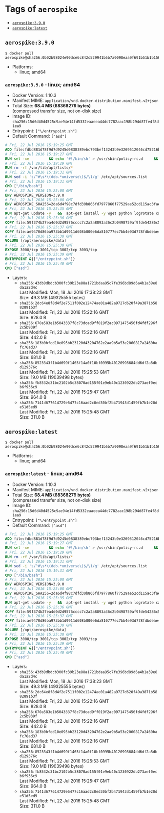 <!-- THIS FILE IS GENERATED VIA '.template-helpers/generate-tag-details.pl' -->

# Tags of `aerospike`

-	[`aerospike:3.9.0`](#aerospike390)
-	[`aerospike:latest`](#aerospikelatest)

## `aerospike:3.9.0`

```console
$ docker pull aerospike@sha256:0b02b98024e90dce6c842c529941b6b7a0098eaa9f691b51b1b150be9c7aa191
```

-	Platforms:
	-	linux; amd64

### `aerospike:3.9.0` - linux; amd64

-	Docker Version: 1.10.3
-	Manifest MIME: `application/vnd.docker.distribution.manifest.v2+json`
-	Total Size: **68.4 MB (68368279 bytes)**  
	(compressed transfer size, not on-disk size)
-	Image ID: `sha256:15d6d40d4525c9ae94e14fd5332eaaeea44dc7782aac198b294d87fe4f8d1ea9`
-	Entrypoint: `["\/entrypoint.sh"]`
-	Default Command: `["asd"]`

```dockerfile
# Fri, 22 Jul 2016 15:19:25 GMT
ADD file:fdbd881d78f9d7d9245d0838389ebc793bef13243b9e3269512046cd75216baf in /
# Fri, 22 Jul 2016 15:19:27 GMT
RUN set -xe 		&& echo '#!/bin/sh' > /usr/sbin/policy-rc.d 	&& echo 'exit 101' >> /usr/sbin/policy-rc.d 	&& chmod +x /usr/sbin/policy-rc.d 		&& dpkg-divert --local --rename --add /sbin/initctl 	&& cp -a /usr/sbin/policy-rc.d /sbin/initctl 	&& sed -i 's/^exit.*/exit 0/' /sbin/initctl 		&& echo 'force-unsafe-io' > /etc/dpkg/dpkg.cfg.d/docker-apt-speedup 		&& echo 'DPkg::Post-Invoke { "rm -f /var/cache/apt/archives/*.deb /var/cache/apt/archives/partial/*.deb /var/cache/apt/*.bin || true"; };' > /etc/apt/apt.conf.d/docker-clean 	&& echo 'APT::Update::Post-Invoke { "rm -f /var/cache/apt/archives/*.deb /var/cache/apt/archives/partial/*.deb /var/cache/apt/*.bin || true"; };' >> /etc/apt/apt.conf.d/docker-clean 	&& echo 'Dir::Cache::pkgcache ""; Dir::Cache::srcpkgcache "";' >> /etc/apt/apt.conf.d/docker-clean 		&& echo 'Acquire::Languages "none";' > /etc/apt/apt.conf.d/docker-no-languages 		&& echo 'Acquire::GzipIndexes "true"; Acquire::CompressionTypes::Order:: "gz";' > /etc/apt/apt.conf.d/docker-gzip-indexes 		&& echo 'Apt::AutoRemove::SuggestsImportant "false";' > /etc/apt/apt.conf.d/docker-autoremove-suggests
# Fri, 22 Jul 2016 15:19:29 GMT
RUN rm -rf /var/lib/apt/lists/*
# Fri, 22 Jul 2016 15:19:31 GMT
RUN sed -i 's/^#\s*\(deb.*universe\)$/\1/g' /etc/apt/sources.list
# Fri, 22 Jul 2016 15:19:31 GMT
CMD ["/bin/bash"]
# Fri, 22 Jul 2016 15:25:08 GMT
ENV AEROSPIKE_VERSION=3.9.0
# Fri, 22 Jul 2016 15:25:08 GMT
ENV AEROSPIKE_SHA256=2da6d4f98c7dfd30b865fd7977860f77529ae52cd115ac3faee68b78a2981c7c
# Fri, 22 Jul 2016 15:25:35 GMT
RUN apt-get update -y   &&  apt-get install -y wget python logrotate ca-certificates   && wget "https://www.aerospike.com/artifacts/aerospike-server-community/${AEROSPIKE_VERSION}/aerospike-server-community-${AEROSPIKE_VERSION}-ubuntu16.04.tgz" -O aerospike-server.tgz   && echo "$AEROSPIKE_SHA256 *aerospike-server.tgz" | sha256sum -c -   && mkdir aerospike   && tar xzf aerospike-server.tgz --strip-components=1 -C aerospike   && dpkg -i aerospike/aerospike-server-*.deb   && mkdir -p /var/log/aerospike/   && mkdir -p /var/run/aerospike/   && rm -rf aerospike-server.tgz aerospike /var/lib/apt/lists/*
# Fri, 22 Jul 2016 15:25:36 GMT
COPY file:59f374b27ea4d0d2d9576cccc7c2a2a8893a36c2b0498759af9fde54286c59e8 in /etc/aerospike/aerospike.conf
# Fri, 22 Jul 2016 15:25:37 GMT
COPY file:ae9470d86ba973bb1d9911d608b000e6da810777ec7bb4e93d778fdbdeae4501 in /entrypoint.sh
# Fri, 22 Jul 2016 15:25:38 GMT
VOLUME [/opt/aerospike/data]
# Fri, 22 Jul 2016 15:25:38 GMT
EXPOSE 3000/tcp 3001/tcp 3002/tcp 3003/tcp
# Fri, 22 Jul 2016 15:25:39 GMT
ENTRYPOINT &{["/entrypoint.sh"]}
# Fri, 22 Jul 2016 15:25:40 GMT
CMD ["asd"]
```

-	Layers:
	-	`sha256:43db9dbdcb300fc39b23e88a1721bdaa95c7fe396bd89d6a4b1a39e8da1a2d4c`  
		Last Modified: Mon, 18 Jul 2016 17:38:23 GMT  
		Size: 49.3 MB (49325555 bytes)
	-	`sha256:2dc64e8f8d4f2e7511f002e12474ae01a482a9727d620f49a3871b5882891b3f`  
		Last Modified: Fri, 22 Jul 2016 15:22:16 GMT  
		Size: 828.0 B
	-	`sha256:670a583e1b5043337f8c73dcad9ff019f2ac0971475456fd4fdf296f2c5b939f`  
		Last Modified: Fri, 22 Jul 2016 15:22:16 GMT  
		Size: 442.0 B
	-	`sha256:183b0bfcd10e095bb23120d43204762e2aa9b5a53e2060817a2460bafc76ad37`  
		Last Modified: Fri, 22 Jul 2016 15:22:16 GMT  
		Size: 681.0 B
	-	`sha256:8523343f1b4d699f1465f14a0f10bf0995b40120998684dd6df2a8dbd129376c`  
		Last Modified: Fri, 22 Jul 2016 15:25:53 GMT  
		Size: 19.0 MB (19039498 bytes)
	-	`sha256:fb8532c31bc2102b5c38070ad155f01e9eb40c1230922db273aef0ecb6f936c9`  
		Last Modified: Fri, 22 Jul 2016 15:25:47 GMT  
		Size: 964.0 B
	-	`sha256:7141d677614729e6477c16aad2c0ed30bf2b471943d1459fb7b1e20de51d5ed9`  
		Last Modified: Fri, 22 Jul 2016 15:25:48 GMT  
		Size: 311.0 B

## `aerospike:latest`

```console
$ docker pull aerospike@sha256:0b02b98024e90dce6c842c529941b6b7a0098eaa9f691b51b1b150be9c7aa191
```

-	Platforms:
	-	linux; amd64

### `aerospike:latest` - linux; amd64

-	Docker Version: 1.10.3
-	Manifest MIME: `application/vnd.docker.distribution.manifest.v2+json`
-	Total Size: **68.4 MB (68368279 bytes)**  
	(compressed transfer size, not on-disk size)
-	Image ID: `sha256:15d6d40d4525c9ae94e14fd5332eaaeea44dc7782aac198b294d87fe4f8d1ea9`
-	Entrypoint: `["\/entrypoint.sh"]`
-	Default Command: `["asd"]`

```dockerfile
# Fri, 22 Jul 2016 15:19:25 GMT
ADD file:fdbd881d78f9d7d9245d0838389ebc793bef13243b9e3269512046cd75216baf in /
# Fri, 22 Jul 2016 15:19:27 GMT
RUN set -xe 		&& echo '#!/bin/sh' > /usr/sbin/policy-rc.d 	&& echo 'exit 101' >> /usr/sbin/policy-rc.d 	&& chmod +x /usr/sbin/policy-rc.d 		&& dpkg-divert --local --rename --add /sbin/initctl 	&& cp -a /usr/sbin/policy-rc.d /sbin/initctl 	&& sed -i 's/^exit.*/exit 0/' /sbin/initctl 		&& echo 'force-unsafe-io' > /etc/dpkg/dpkg.cfg.d/docker-apt-speedup 		&& echo 'DPkg::Post-Invoke { "rm -f /var/cache/apt/archives/*.deb /var/cache/apt/archives/partial/*.deb /var/cache/apt/*.bin || true"; };' > /etc/apt/apt.conf.d/docker-clean 	&& echo 'APT::Update::Post-Invoke { "rm -f /var/cache/apt/archives/*.deb /var/cache/apt/archives/partial/*.deb /var/cache/apt/*.bin || true"; };' >> /etc/apt/apt.conf.d/docker-clean 	&& echo 'Dir::Cache::pkgcache ""; Dir::Cache::srcpkgcache "";' >> /etc/apt/apt.conf.d/docker-clean 		&& echo 'Acquire::Languages "none";' > /etc/apt/apt.conf.d/docker-no-languages 		&& echo 'Acquire::GzipIndexes "true"; Acquire::CompressionTypes::Order:: "gz";' > /etc/apt/apt.conf.d/docker-gzip-indexes 		&& echo 'Apt::AutoRemove::SuggestsImportant "false";' > /etc/apt/apt.conf.d/docker-autoremove-suggests
# Fri, 22 Jul 2016 15:19:29 GMT
RUN rm -rf /var/lib/apt/lists/*
# Fri, 22 Jul 2016 15:19:31 GMT
RUN sed -i 's/^#\s*\(deb.*universe\)$/\1/g' /etc/apt/sources.list
# Fri, 22 Jul 2016 15:19:31 GMT
CMD ["/bin/bash"]
# Fri, 22 Jul 2016 15:25:08 GMT
ENV AEROSPIKE_VERSION=3.9.0
# Fri, 22 Jul 2016 15:25:08 GMT
ENV AEROSPIKE_SHA256=2da6d4f98c7dfd30b865fd7977860f77529ae52cd115ac3faee68b78a2981c7c
# Fri, 22 Jul 2016 15:25:35 GMT
RUN apt-get update -y   &&  apt-get install -y wget python logrotate ca-certificates   && wget "https://www.aerospike.com/artifacts/aerospike-server-community/${AEROSPIKE_VERSION}/aerospike-server-community-${AEROSPIKE_VERSION}-ubuntu16.04.tgz" -O aerospike-server.tgz   && echo "$AEROSPIKE_SHA256 *aerospike-server.tgz" | sha256sum -c -   && mkdir aerospike   && tar xzf aerospike-server.tgz --strip-components=1 -C aerospike   && dpkg -i aerospike/aerospike-server-*.deb   && mkdir -p /var/log/aerospike/   && mkdir -p /var/run/aerospike/   && rm -rf aerospike-server.tgz aerospike /var/lib/apt/lists/*
# Fri, 22 Jul 2016 15:25:36 GMT
COPY file:59f374b27ea4d0d2d9576cccc7c2a2a8893a36c2b0498759af9fde54286c59e8 in /etc/aerospike/aerospike.conf
# Fri, 22 Jul 2016 15:25:37 GMT
COPY file:ae9470d86ba973bb1d9911d608b000e6da810777ec7bb4e93d778fdbdeae4501 in /entrypoint.sh
# Fri, 22 Jul 2016 15:25:38 GMT
VOLUME [/opt/aerospike/data]
# Fri, 22 Jul 2016 15:25:38 GMT
EXPOSE 3000/tcp 3001/tcp 3002/tcp 3003/tcp
# Fri, 22 Jul 2016 15:25:39 GMT
ENTRYPOINT &{["/entrypoint.sh"]}
# Fri, 22 Jul 2016 15:25:40 GMT
CMD ["asd"]
```

-	Layers:
	-	`sha256:43db9dbdcb300fc39b23e88a1721bdaa95c7fe396bd89d6a4b1a39e8da1a2d4c`  
		Last Modified: Mon, 18 Jul 2016 17:38:23 GMT  
		Size: 49.3 MB (49325555 bytes)
	-	`sha256:2dc64e8f8d4f2e7511f002e12474ae01a482a9727d620f49a3871b5882891b3f`  
		Last Modified: Fri, 22 Jul 2016 15:22:16 GMT  
		Size: 828.0 B
	-	`sha256:670a583e1b5043337f8c73dcad9ff019f2ac0971475456fd4fdf296f2c5b939f`  
		Last Modified: Fri, 22 Jul 2016 15:22:16 GMT  
		Size: 442.0 B
	-	`sha256:183b0bfcd10e095bb23120d43204762e2aa9b5a53e2060817a2460bafc76ad37`  
		Last Modified: Fri, 22 Jul 2016 15:22:16 GMT  
		Size: 681.0 B
	-	`sha256:8523343f1b4d699f1465f14a0f10bf0995b40120998684dd6df2a8dbd129376c`  
		Last Modified: Fri, 22 Jul 2016 15:25:53 GMT  
		Size: 19.0 MB (19039498 bytes)
	-	`sha256:fb8532c31bc2102b5c38070ad155f01e9eb40c1230922db273aef0ecb6f936c9`  
		Last Modified: Fri, 22 Jul 2016 15:25:47 GMT  
		Size: 964.0 B
	-	`sha256:7141d677614729e6477c16aad2c0ed30bf2b471943d1459fb7b1e20de51d5ed9`  
		Last Modified: Fri, 22 Jul 2016 15:25:48 GMT  
		Size: 311.0 B
